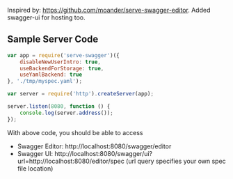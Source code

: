 Inspired by: https://github.com/moander/serve-swagger-editor. Added swagger-ui for hosting too.

## Sample Server Code
```js
var app = require('serve-swagger')({
	disableNewUserIntro: true,
	useBackendForStorage: true,
	useYamlBackend: true
}, './tmp/myspec.yaml');

var server = require('http').createServer(app);

server.listen(8080, function () {
	console.log(server.address());
});
```

With above code, you should be able to access 
- Swagger Editor: http://localhost:8080/swagger/editor
- Swagger UI: http://localhost:8080/swagger/ui?url=http://localhost:8080/editor/spec (url query specifies your own spec file location)
